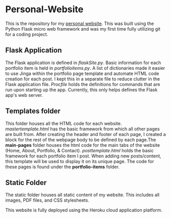 # Personal-Website
This is the repository for my [personal website](https://www.razeenahmad.com). This was built using the Python Flask micro web framework 
and was my first time fully utilizing git for a coding project.

## Flask Application
The Flask application is defined in *flaskSite.py*. Basic information for each portfolio item is held in *portfolioitems.py*. 
A list of dictionaries made it easier to use Jinga within the portfolio page template and automate HTML code creation for each post.
I kept this in a separate file to reduce clutter in the Flask application file.
*Procfile* holds the definitions for commands that are run upon starting up the app. Currently, this only helps defines the Flask app's web server.


## Templates folder
This folder houses all the HTML code for each website. *mastertemplate.html* has the basic framework from which all other pages are built from. After creating 
the header and footer of each page, I created a block for the rest of the webpage body to be defined by each page.The **main-pages** folder
houses the html code for the main tabs of the website (Home, About, Portfolio, & Contact). 
*posttemplate.html* holds the basic framework for each portfolio item I post. When adding new posts/content, this template will be used to display it on its unique page.
The code for these pages is found under the **portfolio-items** folder.

## Static Folder
The static folder houses all static content of my website. This includes all images, PDF files, and CSS stylesheets.  

This website is fully deployed using the Heroku cloud application platform.
